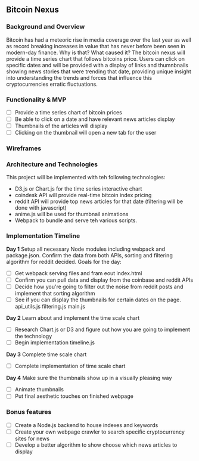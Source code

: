 ## Bitcoin Nexus  

### Background and Overview
Bitcoin has had a meteoric rise in media coverage over the last year as well as record breaking increases in value that has never before been seen in modern-day finance. Why is that? What caused it? The bitcoin nexus will provide a time series chart that follows bitcoins price. Users can click on specific dates and will be provided with a display of links and thumnbnails showing news stories that were trending that date, providing unique insight into understanding the trends and forces that influence this cryptocurrencies erratic fluctuations.

### Functionality & MVP
- [ ] Provide a time series chart of bitcoin prices
- [ ] Be able to click on a date and have relevant news articles display
- [ ] Thumbnails of the articles will display
- [ ] Clicking on the thumbnail will open a new tab for the user

### Wireframes

### Architecture and Technologies
This project will be implemented with teh following technologies:
- D3.js or Chart.js for the time series interactive chart
- coindesk API will provide real-time bitcoin index pricing
- reddit API will provide top news articles for that date (filtering will be done with javascript)
- anime.js will be used for thumbnail animations
- Webpack to bundle and serve teh various scripts.


### Implementation Timeline
**Day 1** Setup all necessary Node modules including webpack and package.json. Confirm the data from both APIs, sorting and filtering algorithm for reddit decided. Goals for the day:
- [ ] Get webpack serving files and fram eout index.html
- [ ] Confirm you can pull data and display from the coinbase and reddit APIs
- [ ] Decide how you're going to filter out the noise from reddit posts and implement that sorting algorithm
- [ ] See if you can display the thumbnails for certain dates on the page.
  api_utils.js
  filtering.js
  main.js

**Day 2** Learn about and implement the time scale chart
- [ ] Research Chart.js or D3 and figure out how you are going to implement the technology
- [ ] Begin implementation
timeline.js

**Day 3** Complete time scale chart
- [ ] Complete implementation of time scale chart

**Day 4** Make sure the thumbnails show up in a visually pleasing way
- [ ] Animate thumbnails
- [ ] Put final aesthetic touches on finished webpage

### Bonus features
- [ ] Create a Node.js backend to house indexes and keywords
- [ ] Create your own webpage crawler to search specific cryptocurrency sites for news
- [ ] Develop a better algorithm to show choose which news articles to display
